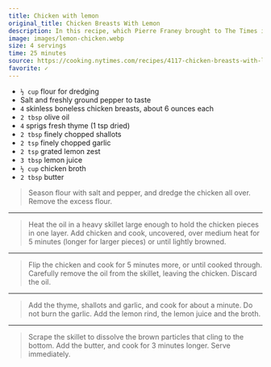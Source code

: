 ```yaml
---
title: Chicken with lemon
original_title: Chicken Breasts With Lemon
description: In this recipe, which Pierre Franey brought to The Times in 1992 in one of his 60-Minute Gourmet columns, two teaspoons of lemon zest are added to a simple sauce of lemon juice, thyme, garlic and shallots. It is, at once, lively and elegant. To round it out, it needs a sturdy accompaniment. Mr. Franey suggested mashed potatoes with garlic and basil, with just a little olive oil swirled in.
image: images/lemon-chicken.webp
size: 4 servings
time: 25 minutes
source: https://cooking.nytimes.com/recipes/4117-chicken-breasts-with-lemon?smid=ck-recipe-iOS-share
favorite: ✓
---
```


* `½ cup` flour for dredging
* Salt and freshly ground pepper to taste
* `4` skinless boneless chicken breasts, about 6 ounces each
* `2 tbsp` olive oil
* `4` sprigs fresh thyme (1 tsp dried)
* `2 tbsp` finely chopped shallots
* `2 tsp` finely chopped garlic
* `2 tsp` grated lemon zest
* `3 tbsp` lemon juice
* `½ cup` chicken broth
* `2 tbsp` butter

> Season flour with salt and pepper, and dredge the chicken all over. Remove the excess flour.

---

> Heat the oil in a heavy skillet large enough to hold the chicken pieces in one layer. Add chicken and cook, uncovered, over medium heat for 5 minutes (longer for larger pieces) or until lightly browned.

---

> Flip the chicken and cook for 5 minutes more, or until cooked through. Carefully remove the oil from the skillet, leaving the chicken. Discard the oil.

---

> Add the thyme, shallots and garlic, and cook for about a minute. Do not burn the garlic. Add the lemon rind, the lemon juice and the broth.

---

> Scrape the skillet to dissolve the brown particles that cling to the bottom. Add the butter, and cook for 3 minutes longer. Serve immediately.